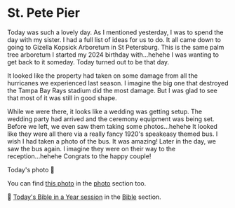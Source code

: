# St. Pete Pier

Today was such a lovely day. As I mentioned yesterday, I was to spend the day with my sister. I had a full list of ideas for us to do. It all came down to going to Gizella Kopsick Arboretum in St Petersburg. This is the same palm tree arboretum I started my 2024 birthday with...hehehe I was wanting to get back to it someday. Today turned out to be that day.

It looked like the property had taken on some damage from all the hurricanes we experienced last season. I imagine the big one that destroyed the Tampa Bay Rays stadium did the most damage. But I was glad to see that most of it was still in good shape.

While we were there, it looks like a wedding was getting setup. The wedding party had arrived and the ceremony equipment was being set. Before we left, we even saw them taking some photos...hehehe It looked like they were all there via a really fancy 1920's speakeasy themed bus. I wish I had taken a photo of the bus. It was amazing! Later in the day, we saw the bus again. I imagine they were on their way to the reception...hehehe Congrats to the happy couple!



Today's photo 📸

<!--@include: @/photos/photo-a-day/2025/03/29.md{3,}-->

You can find [this photo](/photos/photo-a-day/2025/03/29) in the [photo](/photos/) section too.

📖 [Today's Bible in a Year session](/bible/plans/bible-in-a-year/03/29) in the [Bible](/bible/) section.